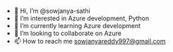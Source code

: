 - 👋 Hi, I’m @sowjanya-sathi
- 👀 I’m interested in  Azure development, Python
- 🌱 I’m currently learning Azure development
- 💞️ I’m looking to collaborate on Azure
- 📫 How to reach me sowjanyareddy997@gmail.com

<!---
sowjanya-sathi/sowjanya-sathi is a ✨ special ✨ repository because its `README.md` (this file) appears on your GitHub profile.
You can click the Preview link to take a look at your changes.
--->
